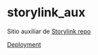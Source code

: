 # storylink_aux
Sitio auxiliar de [Storylink repo](https://github.com/Martinnqn/storylink_dev)

[Deployment](https://storylink.club/) 
